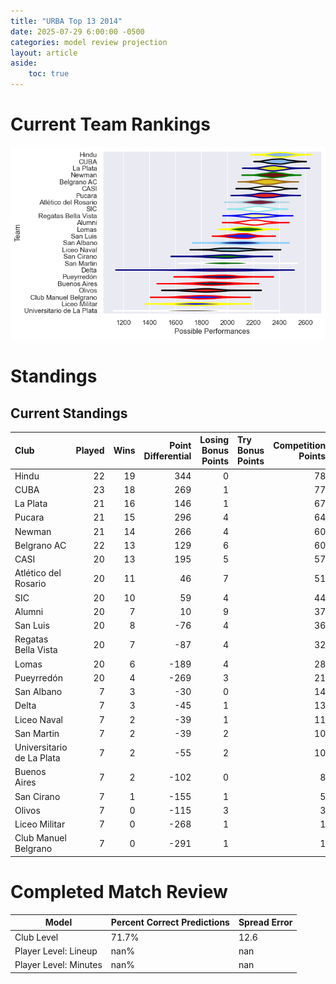 ```yaml
---  
title: "URBA Top 13 2014"  
date: 2025-07-29 6:00:00 -0500  
categories: model review projection  
layout: article  
aside:  
    toc: true  
---
```

# Current Team Rankings


![Club Rankings](plots/rankings_URBA_Top_13_2014.png)
# Standings

## Current Standings


| Club                      |   Played |   Wins |   Point Differential |   Losing Bonus Points | Try Bonus Points   |   Competition Points |
|:--------------------------|---------:|-------:|---------------------:|----------------------:|:-------------------|---------------------:|
| Hindu                     |       22 |     19 |                  344 |                     0 |                    |                   78 |
| CUBA                      |       23 |     18 |                  269 |                     1 |                    |                   77 |
| La Plata                  |       21 |     16 |                  146 |                     1 |                    |                   67 |
| Pucara                    |       21 |     15 |                  296 |                     4 |                    |                   64 |
| Newman                    |       21 |     14 |                  266 |                     4 |                    |                   60 |
| Belgrano AC               |       22 |     13 |                  129 |                     6 |                    |                   60 |
| CASI                      |       20 |     13 |                  195 |                     5 |                    |                   57 |
| Atlético del Rosario      |       20 |     11 |                   46 |                     7 |                    |                   51 |
| SIC                       |       20 |     10 |                   59 |                     4 |                    |                   44 |
| Alumni                    |       20 |      7 |                   10 |                     9 |                    |                   37 |
| San Luis                  |       20 |      8 |                  -76 |                     4 |                    |                   36 |
| Regatas Bella Vista       |       20 |      7 |                  -87 |                     4 |                    |                   32 |
| Lomas                     |       20 |      6 |                 -189 |                     4 |                    |                   28 |
| Pueyrredón                |       20 |      4 |                 -269 |                     3 |                    |                   21 |
| San Albano                |        7 |      3 |                  -30 |                     0 |                    |                   14 |
| Delta                     |        7 |      3 |                  -45 |                     1 |                    |                   13 |
| Liceo Naval               |        7 |      2 |                  -39 |                     1 |                    |                   11 |
| San Martin                |        7 |      2 |                  -39 |                     2 |                    |                   10 |
| Universitario de La Plata |        7 |      2 |                  -55 |                     2 |                    |                   10 |
| Buenos Aires              |        7 |      2 |                 -102 |                     0 |                    |                    8 |
| San Cirano                |        7 |      1 |                 -155 |                     1 |                    |                    5 |
| Olivos                    |        7 |      0 |                 -115 |                     3 |                    |                    3 |
| Liceo Militar             |        7 |      0 |                 -268 |                     1 |                    |                    1 |
| Club Manuel Belgrano      |        7 |      0 |                 -291 |                     1 |                    |                    1 |



# Completed Match Review


| Model | Percent Correct Predictions | Spread Error |
| ------ | ------ | ------ |
| Club Level | 71.7% | 12.6 |
| Player Level: Lineup | nan% | nan |
| Player Level: Minutes | nan% | nan |


